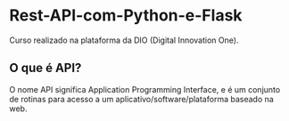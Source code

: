 # Rest-API-com-Python-e-Flask
Curso realizado na plataforma da DIO (Digital Innovation One).

## O que é API?

O nome API significa Application Programming Interface, e é um conjunto de rotinas para acesso a um aplicativo/software/plataforma baseado na web. 

